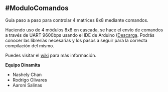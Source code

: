 ## #ModuloComandos
Guía paso a paso para controlar 4 matrices 8x8 mediante comandos.

Haciendo uso de 4 módulos 8x8 en cascada, se hace el envío de comandos a través de UART 9600bps usando el IDE de Arduino ([Descarga](https://www.arduino.cc/en/main/software).
Podrás conocer las líbrerías necesarias y los pasos a seguir para la correcta compilación del mismo. 

Puedes visitar el [wiki](https://github.com/AaroniSalinas/ModuloComandos/wiki) para más información.

**Equipo Dinamita**
- Nashely Chan
- Rodrigo Olivares
- Aaroni Salinas
